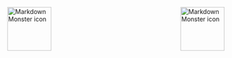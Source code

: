 <!--
**amorist/amorist** is a ✨ _special_ ✨ repository because its `README.md` (this file) appears on your GitHub profile.
![Amor](https://avatars0.githubusercontent.com/u/14037268?s=460&u=141e9e5c5e86a2cf652ca9a3b0271f06ea0e4488&v=4)
-->

<img src="https://avatars0.githubusercontent.com/u/14037268?s=460&u=141e9e5c5e86a2cf652ca9a3b0271f06ea0e4488&v=4"
     alt="Markdown Monster icon"
     height="100px"
     style="float: left; margin-right: 10px;" />
 <img src="https://avatars0.githubusercontent.com/u/14037268?s=460&u=141e9e5c5e86a2cf652ca9a3b0271f06ea0e4488&v=4"
     alt="Markdown Monster icon"
     height="100px"
     style="float: right; margin-right: 10px;" />
